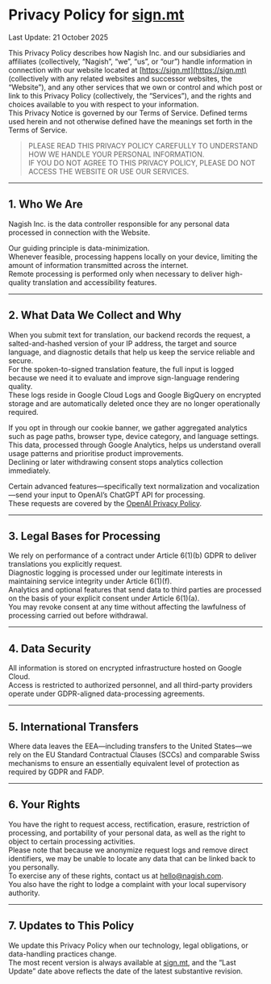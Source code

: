 # Privacy Policy for [sign.mt](https://sign.mt)

Last Update: 21 October 2025

This Privacy Policy describes how Nagish Inc. and our subsidiaries and affiliates (collectively, “Nagish”, “we”, “us”, or “our”) handle information in connection with our website located at [https://sign.mt](https://sign.mt) (collectively with any related websites and successor websites, the “Website”), and any other services that we own or control and which post or link to this Privacy Policy (collectively, the “Services”), and the rights and choices available to you with respect to your information.  
This Privacy Notice is governed by our Terms of Service. Defined terms used herein and not otherwise defined have the meanings set forth in the Terms of Service.

> PLEASE READ THIS PRIVACY POLICY CAREFULLY TO UNDERSTAND HOW WE HANDLE YOUR PERSONAL INFORMATION.  
> IF YOU DO NOT AGREE TO THIS PRIVACY POLICY, PLEASE DO NOT ACCESS THE WEBSITE OR USE OUR SERVICES.

---

## 1. Who We Are

Nagish Inc. is the data controller responsible for any personal data processed in connection with the Website.

Our guiding principle is data-minimization.  
Whenever feasible, processing happens locally on your device, limiting the amount of information transmitted across the internet.  
Remote processing is performed only when necessary to deliver high-quality translation and accessibility features.

---

## 2. What Data We Collect and Why

When you submit text for translation, our backend records the request, a salted-and-hashed version of your IP address, the target and source language, and diagnostic details that help us keep the service reliable and secure.  
For the spoken-to-signed translation feature, the full input is logged because we need it to evaluate and improve sign-language rendering quality.  
These logs reside in Google Cloud Logs and Google BigQuery on encrypted storage and are automatically deleted once they are no longer operationally required.

If you opt in through our cookie banner, we gather aggregated analytics such as page paths, browser type, device category, and language settings.  
This data, processed through Google Analytics, helps us understand overall usage patterns and prioritise product improvements.  
Declining or later withdrawing consent stops analytics collection immediately.

Certain advanced features—specifically text normalization and vocalization—send your input to OpenAI’s ChatGPT API for processing.  
These requests are covered by the [OpenAI Privacy Policy](https://openai.com/policies/privacy-policy).

---

## 3. Legal Bases for Processing

We rely on performance of a contract under Article 6(1)(b) GDPR to deliver translations you explicitly request.  
Diagnostic logging is processed under our legitimate interests in maintaining service integrity under Article 6(1)(f).  
Analytics and optional features that send data to third parties are processed on the basis of your explicit consent under Article 6(1)(a).  
You may revoke consent at any time without affecting the lawfulness of processing carried out before withdrawal.

---

## 4. Data Security

All information is stored on encrypted infrastructure hosted on Google Cloud.  
Access is restricted to authorized personnel, and all third-party providers operate under GDPR-aligned data-processing agreements.

---

## 5. International Transfers

Where data leaves the EEA—including transfers to the United States—we rely on the EU Standard Contractual Clauses (SCCs) and comparable Swiss mechanisms to ensure an essentially equivalent level of protection as required by GDPR and FADP.

---

## 6. Your Rights

You have the right to request access, rectification, erasure, restriction of processing, and portability of your personal data, as well as the right to object to certain processing activities.  
Please note that because we anonymize request logs and remove direct identifiers, we may be unable to locate any data that can be linked back to you personally.  
To exercise any of these rights, contact us at [hello&#64;nagish.com](mailto:hello@nagish.com).  
You also have the right to lodge a complaint with your local supervisory authority.

---

## 7. Updates to This Policy

We update this Privacy Policy when our technology, legal obligations, or data-handling practices change.  
The most recent version is always available at [sign.mt](https://sign.mt), and the “Last Update” date above reflects the date of the latest substantive revision.
